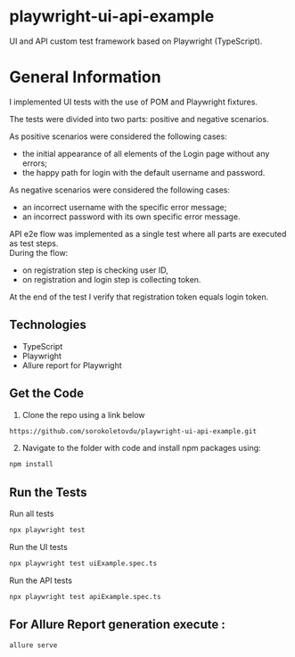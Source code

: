 # playwright-ui-api-example
UI and API custom test framework based on Playwright (TypeScript).

# General Information

I implemented UI tests with the use of POM and Playwright fixtures. 

The tests were divided into two parts: positive and negative scenarios.

As positive scenarios were considered the following cases:
- the initial appearance of all elements of the Login page without any errors;
- the happy path for login with the default username and password.

As negative scenarios were considered the following cases:
- an incorrect username with the specific error message;
- an incorrect password with its own specific error message.

API e2e flow was implemented as a single test where all parts are executed as test steps.  
During the flow:
- on registration step is checking user ID,
- on registration and login step is collecting token.  

At the end of the test I verify that registration token equals login token.

## Technologies
- TypeScript
- Playwright
- Allure report for Playwright

## Get the Code
1. Clone the repo using a link below

```sh
https://github.com/sorokoletovdu/playwright-ui-api-example.git
```

2. Navigate to the folder with code and install npm packages using:

```sh
npm install
```

## Run the Tests

Run all tests 
```sh
npx playwright test
```

Run the UI tests 
```sh
npx playwright test uiExample.spec.ts
```

Run the API tests 
```sh
npx playwright test apiExample.spec.ts
```



## For Allure Report generation execute :

```sh
allure serve
```
